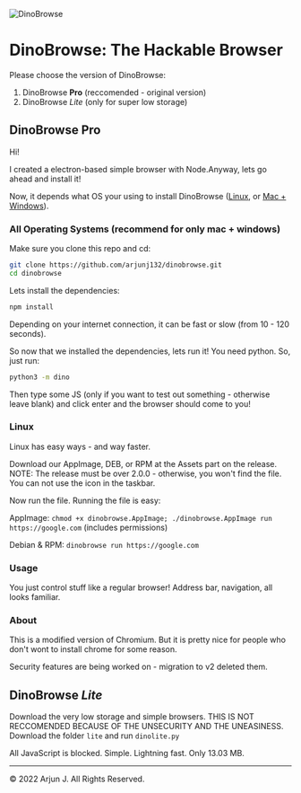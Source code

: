 ![DinoBrowse](https://i.ibb.co/W2vB7zF/Screenshot-2022-02-25-5-59-50-PM.png)

# DinoBrowse: The Hackable Browser

Please choose the version of DinoBrowse:
1. DinoBrowse <b>Pro</b> (reccomended - original version)
2. DinoBrowse <i>Lite</i> (only for super low storage)

## DinoBrowse <b>Pro</b>

Hi!

I created a electron-based simple browser with Node.Anyway, lets go ahead and install it!


Now, it depends what OS your using to install DinoBrowse ([Linux](#linux), or [Mac + Windows](#all-operating-systems-recommend-for-only-mac--windows)).

### All Operating Systems (recommend for only mac + windows)
Make sure you clone this repo and cd:

```bash
git clone https://github.com/arjunj132/dinobrowse.git
cd dinobrowse
```


Lets install the dependencies:

```bash
npm install
```

Depending on your internet connection, it can be fast or slow (from 10 - 120 seconds).

So now that we installed the dependencies, lets run it! You need python. So, just run:

```bash
python3 -m dino
```

Then type some JS (only if you want to test out something - otherwise leave blank) and click enter and the browser should come to you!

### Linux

Linux has easy ways - and way faster.

Download our AppImage, DEB, or RPM at the Assets part on the release. NOTE: The release must be over 2.0.0 - otherwise, you won't find the file. You can not use the icon in the taskbar.

Now run the file.
Running the file is easy:

AppImage: `chmod +x dinobrowse.AppImage; ./dinobrowse.AppImage run https://google.com` (includes permissions)

Debian & RPM: `dinobrowse run https://google.com`

### Usage

You just control stuff like a regular browser! Address bar, navigation, all looks familiar.

### About

This is a modified version of Chromium. But it is pretty nice for people who don't wont to install chrome for some reason.

Security features are being worked on - migration to v2 deleted them.





## DinoBrowse <i>Lite</i>

Download the very low storage and simple browsers. THIS IS NOT RECCOMENDED BECAUSE OF THE UNSECURITY AND THE UNEASINESS. Download the folder `lite` and run `dinolite.py`

All JavaScript is blocked.
Simple.
Lightning fast.
Only 13.03 MB.

---

&copy; 2022 Arjun J. All Rights Reserved.
